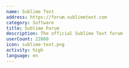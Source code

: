 ```yaml
---
name: Sublime Text
address: https://forum.sublimetext.com
category: Software
title: Sublime Forum
description: The official Sublime Text forum
userCount: 22860
icon: sublime-text.png
activity: high
language: en
---
```

